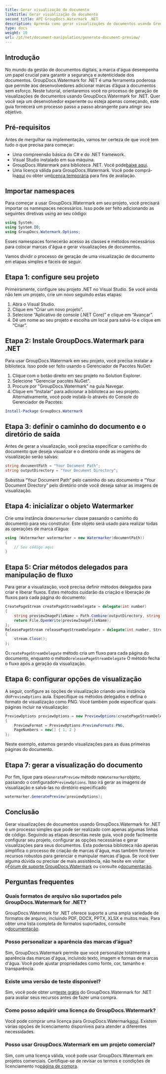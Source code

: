 ```yaml
---
title: Gerar visualização do documento
linktitle: Gerar visualização do documento
second_title: API GroupDocs.Watermark .NET
description: Aprenda como gerar visualizações de documentos usando GroupDocs.Watermark for .NET com este guia. Melhore a segurança e o gerenciamento de seus documentos sem esforço.
type: docs
weight: 10
url: /pt/net/document-manipulation/generate-document-preview/
---
```

## Introdução
No mundo da gestão de documentos digitais, a marca d'água desempenha um papel crucial para garantir a segurança e autenticidade dos documentos. GroupDocs.Watermark for .NET é uma ferramenta poderosa que permite aos desenvolvedores adicionar marcas d’água a documentos sem esforço. Neste tutorial, orientaremos você no processo de geração de visualizações de documentos usando GroupDocs.Watermark for .NET. Quer você seja um desenvolvedor experiente ou esteja apenas começando, este guia fornecerá um processo passo a passo abrangente para atingir seu objetivo.
## Pré-requisitos
Antes de mergulhar na implementação, vamos ter certeza de que você tem tudo o que precisa para começar:
- Uma compreensão básica do C# e do .NET framework.
- Visual Studio instalado em sua máquina.
- GroupDocs.Watermark para biblioteca .NET. Você pode[baixe aqui](https://releases.groupdocs.com/Watermark/net/).
-  Uma licença válida para GroupDocs.Watermark. Você pode comprá-lo[aqui](https://purchase.groupdocs.com/buy) ou obter um[licença temporária](https://purchase.groupdocs.com/temporary-license/) para fins de avaliação.
## Importar namespaces
Para começar a usar GroupDocs.Watermark em seu projeto, você precisará importar os namespaces necessários. Isso pode ser feito adicionando as seguintes diretivas using ao seu código:
```csharp
using System;
using System.IO;
using GroupDocs.Watermark.Options;
```
Esses namespaces fornecerão acesso às classes e métodos necessários para colocar marcas d'água e gerar visualizações de documentos.

Vamos dividir o processo de geração de uma visualização de documento em etapas simples e fáceis de seguir.
## Etapa 1: configure seu projeto
Primeiramente, configure seu projeto .NET no Visual Studio. Se você ainda não tem um projeto, crie um novo seguindo estas etapas:
1. Abra o Visual Studio.
2. Clique em “Criar um novo projeto”.
3. Selecione “Aplicativo de console (.NET Core)” e clique em “Avançar”.
4. Dê um nome ao seu projeto e escolha um local para salvá-lo e clique em “Criar”.
## Etapa 2: Instale GroupDocs.Watermark para .NET
Para usar GroupDocs.Watermark em seu projeto, você precisa instalar a biblioteca. Isso pode ser feito usando o Gerenciador de Pacotes NuGet:
1. Clique com o botão direito em seu projeto no Solution Explorer.
2. Selecione "Gerenciar pacotes NuGet".
3. Procure por "GroupDocs.Watermark" na guia Navegar.
4. Clique em “Instalar” para adicionar a biblioteca ao seu projeto.
Alternativamente, você pode instalá-lo através do Console do Gerenciador de Pacotes:
```powershell
Install-Package GroupDocs.Watermark
```
## Etapa 3: definir o caminho do documento e o diretório de saída
Antes de gerar a visualização, você precisa especificar o caminho do documento que deseja visualizar e o diretório onde as imagens de visualização serão salvas:
```csharp
string documentPath = "Your Document Path";
string outputDirectory = "Your Document Directory";
```
Substitua “Your Document Path” pelo caminho do seu documento e “Your Document Directory” pelo diretório onde você deseja salvar as imagens de visualização.
## Etapa 4: inicializar o objeto Watermarker
Crie uma instância do`Watermarker` classe passando o caminho do documento para seu construtor. Este objeto será usado para realizar todas as operações de marca d’água:
```csharp
using (Watermarker watermarker = new Watermarker(documentPath))
{
    // Seu código aqui
}
```
## Etapa 5: Criar métodos delegados para manipulação de fluxo
Para gerar a visualização, você precisa definir métodos delegados para criar e liberar fluxos. Estes métodos cuidarão da criação e liberação de fluxos para cada página do documento:
```csharp
CreatePageStream createPageStreamDelegate = delegate(int number)
{
    string previewImageFileName = Path.Combine(outputDirectory, string.Format("page{0}.png", number));
    return File.OpenWrite(previewImageFileName);
};
ReleasePageStream releasePageStreamDelegate = delegate(int number, Stream stream)
{
    stream.Close();
};
```
 O`createPageStreamDelegate` método cria um fluxo para cada página do documento, enquanto o método`releasePageStreamDelegate` O método fecha o fluxo após a geração da visualização.
## Etapa 6: configurar opções de visualização
 A seguir, configure as opções de visualização criando uma instância do`PreviewOptions` aula. Especifique os métodos delegados e defina o formato de visualização como PNG. Você também pode especificar quais páginas incluir na visualização:
```csharp
PreviewOptions previewOptions = new PreviewOptions(createPageStreamDelegate, releasePageStreamDelegate)
{
    PreviewFormat = PreviewOptions.PreviewFormats.PNG,
    PageNumbers = new[] { 1, 2 }
};
```
Neste exemplo, estamos gerando visualizações para as duas primeiras páginas do documento.
## Etapa 7: gerar a visualização do documento
 Por fim, ligue para o`GeneratePreview` método no`Watermarker`objeto, passando o configurado`PreviewOptions`. Isso irá gerar as imagens de visualização e salvá-las no diretório especificado:
```csharp
watermarker.GeneratePreview(previewOptions);
```
## Conclusão
Gerar visualizações de documentos usando GroupDocs.Watermark for .NET é um processo simples que pode ser realizado com apenas algumas linhas de código. Seguindo as etapas descritas neste guia, você pode facilmente configurar seu projeto, configurar as opções necessárias e gerar visualizações para seus documentos. Esta poderosa biblioteca não apenas simplifica o processo de criação de marcas d'água, mas também fornece recursos robustos para gerenciar e manipular marcas d'água.
 Se você tiver alguma dúvida ou precisar de mais assistência, não hesite em visitar o[Fórum de suporte GroupDocs.Watermark](https://forum.groupdocs.com/c/watermark/19) ou consulte o[documentação](https://reference.groupdocs.com/Watermark/net/).
## Perguntas frequentes
### Quais formatos de arquivo são suportados pelo GroupDocs.Watermark for .NET?
 GroupDocs.Watermark for .NET oferece suporte a uma ampla variedade de formatos de arquivo, incluindo PDF, DOCX, PPTX, XLSX e muitos mais. Para obter uma lista completa de formatos suportados, consulte o[documentação](https://reference.groupdocs.com/Watermark/net/).
### Posso personalizar a aparência das marcas d’água?
Sim, GroupDocs.Watermark permite que você personalize totalmente a aparência das marcas d'água, incluindo texto, imagem e formas de marcas d'água. Você pode ajustar propriedades como fonte, cor, tamanho e transparência.
### Existe uma versão de teste disponível?
 Sim, você pode obter um[teste grátis](https://releases.groupdocs.com/) do GroupDocs.Watermark for .NET para avaliar seus recursos antes de fazer uma compra.
### Como posso adquirir uma licença do GroupDocs.Watermark?
 Você pode comprar uma licença para GroupDocs.Watermark[aqui](https://purchase.groupdocs.com/buy). Existem várias opções de licenciamento disponíveis para atender a diferentes necessidades.
### Posso usar GroupDocs.Watermark em um projeto comercial?
 Sim, com uma licença válida, você pode usar GroupDocs.Watermark em projetos comerciais. Certifique-se de revisar os termos e condições de licenciamento no[página de compra](https://purchase.groupdocs.com/buy).